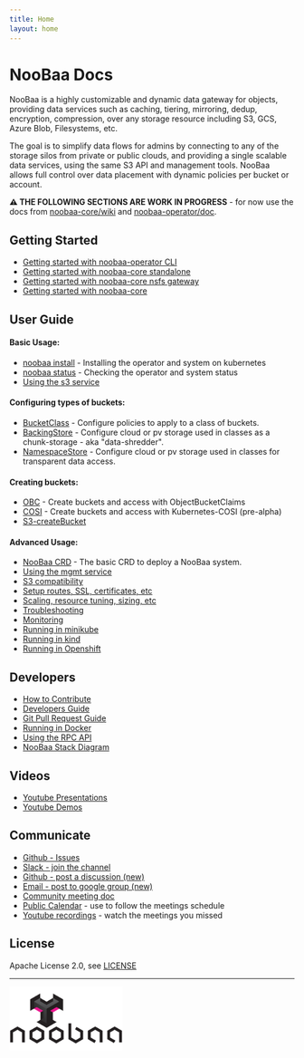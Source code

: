 ```yaml
---
title: Home
layout: home
---
```


<div id="top" />
<link rel="shortcut icon" type="image/x-icon" href="noobaa_icon.png">

# NooBaa Docs

NooBaa is a highly customizable and dynamic data gateway for objects, providing data services such as caching, tiering, mirroring, dedup, encryption, compression,  over any storage resource including S3, GCS, Azure Blob, Filesystems, etc.

The goal is to simplify data flows for admins by connecting to any of the storage silos from private or public clouds, and providing a single scalable data services, using the same S3 API and management tools. NooBaa allows full control over data placement with dynamic policies per bucket or account.

**⚠️ THE FOLLOWING SECTIONS ARE WORK IN PROGRESS** - for now use the docs from [noobaa-core/wiki](https://github.com/noobaa/noobaa-core/wiki) and [noobaa-operator/doc](https://github.com/noobaa/noobaa-operator/tree/master/doc).

## Getting Started

- [Getting started with noobaa-operator CLI](noobaa-operator-cli.md) 
- [Getting started with noobaa-core standalone](noobaa-core-standalone.md)
- [Getting started with noobaa-core nsfs gateway](noobaa-core-nsfs.md)
- [Getting started with noobaa-core](noobaa-core/docs/non_containerized_NSFS.md)

## User Guide

#### Basic Usage:
- [noobaa install](noobaa-install.md) - Installing the operator and system on kubernetes
- [noobaa status](noobaa-status.md) - Checking the operator and system status
- [Using the s3 service](noobaa-s3-service.md)

#### Configuring types of buckets:
- [BucketClass](noobaa-bucket-class.md) - Configure policies to apply to a class of buckets.
- [BackingStore](noobaa-backing-store.md) - Configure cloud or pv storage used in classes as a chunk-storage - aka "data-shredder".
- [NamespaceStore](noobaa-namespace-store.md) - Configure cloud or pv storage used in classes for transparent data access.

#### Creating buckets:
- [OBC](noobaa-obc.md) - Create buckets and access with ObjectBucketClaims
- [COSI](noobaa-cosi.md) - Create buckets and access with Kubernetes-COSI (pre-alpha)
- [S3-createBucket](noobaa-s3-create-bucket.md)

#### Advanced Usage:
- [NooBaa CRD](noobaa-crd.md) - The basic CRD to deploy a NooBaa system.
- [Using the mgmt service](noobaa-mgmt-service.md)
- [S3 compatibility](noobaa-s3-compat.md)
- [Setup routes, SSL, certificates, etc]()
- [Scaling, resource tuning, sizing, etc]()
- [Troubleshooting]()
- [Monitoring]()
- [Running in minikube]()
- [Running in kind]()
- [Running in Openshift]()

## Developers

- [How to Contribute](/CONTRIBUTING.md)
- [Developers Guide](https://github.com/noobaa/noobaa-core/wiki/Developers-Guide)
- [Git Pull Request Guide](https://github.com/noobaa/noobaa-core/wiki/Git-Pull-Request-Guide)
- [Running in Docker](https://github.com/noobaa/noobaa-core/wiki/Run-NooBaa-in-Docker)
- [Using the RPC API](https://github.com/noobaa/noobaa-core/wiki/RPC)
- [NooBaa Stack Diagram](noobaa-stack-diagram.png)

## Videos

- [Youtube Presentations](https://www.youtube.com/playlist?list=PLsawh7cxjeFC1d7eae5hXlRl9QS0G-H2N)
- [Youtube Demos](https://www.youtube.com/playlist?list=PLsawh7cxjeFAmFE9_oLg-DYkEaZTi_ZaF)

## Communicate

- [Github - Issues](https://github.com/noobaa/noobaa-core/issues)
- [Slack - join the channel](https://www.noobaa.io/community)
- [Github - post a discussion (new)](https://github.com/noobaa/noobaa-core/discussions)
- [Email - post to google group (new)](https://groups.google.com/g/noobaa)
- [Community meeting doc](https://docs.google.com/document/d/1VgiNOuLW92KcuJ0sGnXRVfT9oeImwbzbpEb4QkCEvDY/edit?usp=sharing)
- [Public Calendar](https://calendar.google.com/calendar/u/1?cid=aGFvbmJiMWszb2dib2phbXIxa2YwdGpldWdAZ3JvdXAuY2FsZW5kYXIuZ29vZ2xlLmNvbQ) - use to follow the meetings schedule
- [Youtube recordings](https://www.youtube.com/playlist?list=PLsawh7cxjeFDiUsuOGncF_KZImQCgj5U-) - watch the meetings you missed

## License

Apache License 2.0, see [LICENSE](/LICENSE)

---

<img src="noobaa_logo.png" width="200" />
